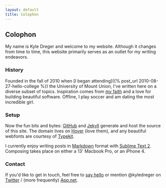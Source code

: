 ```yaml
---
layout: default
title: Colophon
---
```

## Colophon
My name is Kyle Dreger and welcome to my website. Although it changes from time to time, this website primarily serves as an outlet for my  writing endeavors.

### History
Founded in the fall of 2010 when [I began attending]({% post_url 2010-08-27-hello-college %}) the University of Mount Union, I've written here on a diverse subset of topics. Inspiration comes from [my faith](http://bible.us/116/psa.1.3.nlt) and a love for building beautiful software. Offline, I play soccer and am dating the most incredible girl.

### Setup
Now the fun bits and bytes: [GitHub](http://github.com/kyledreger) and [Jekyll](https://github.com/mojombo/jekyll) generate and host the source of this site. The domain lives on [Hover](http://hover.com) (love them), and any beautiful webfonts are courtesy of [Typekit](http://typekit.com).

I currently enjoy writing posts in [Markdown](http://daringfireball.net/projects/markdown) format with [Sublime Text 2](http://sublimetext.com). Composing takes place on either a 13' Macbook Pro, or an iPhone 4.

### Contact
If you'd like to get in touch, feel free to [say hello](mailto:hi@kyledreger.com?subject=hello!) or mention @kyledreger on [Twitter](http://twitter.com/dreger) / (more frequently) [App.net](http://alpha.app.net/kyledreger).